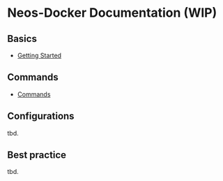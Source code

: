 # Neos-Docker Documentation (WIP)

## Basics

* [Getting Started](basics/getting-started.md)

## Commands

* [Commands](commands/commands.md)
<!-- * [Extending Commands](commands/extending-commands.md)-->
<!-- * [Add own Commands](commands/own-commands.md)-->

## Configurations

tbd.

<!-- * [.env](configuration/env.md) -->
<!-- * [Configuration files](configuration/configurations.md) -->
<!-- * [Overrides](configuration/overrides.md) -->


## Best practice

tbd.

<!-- **Neos** -->

<!-- * [Neos - init new project](best-practice/neos-init.md) -->
<!-- * [Neos - init existing project] (best-practice/neos-init-existing.md) -->
<!-- * [Neos - multisite setups](best-practice/neos-multisite.md) -->

<!-- **docker-compose** -->

<!-- * [Docker - additional services](best-practice/docker-additional-service.md) -->